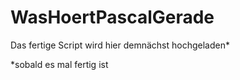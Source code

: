 # WasHoertPascalGerade

Das fertige Script wird hier demnächst hochgeladen*

*sobald es mal fertig ist 
